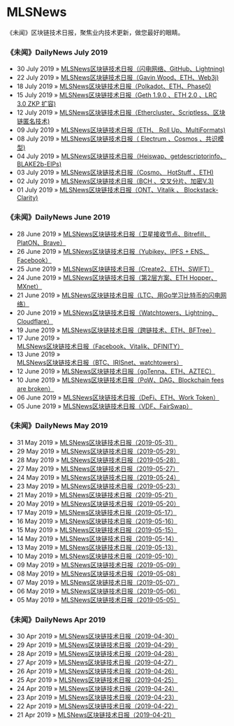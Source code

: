 # MLSNews
《未闻》区块链技术日报，聚焦业内技术更新，做您最好的眼睛。

### 《未闻》DailyNews July 2019

- 30 July 2019 » [MLSNews区块链技术日报（闪电网络、GitHub、Lightning)](DailyNews/July/2019-07-30-MLSNews区块链技术日报20190730.md)
- 22 July 2019 » [MLSNews区块链技术日报（Gavin Wood、ETH、Web3j)](DailyNews/July/2019-07-22-MLSNews区块链技术日报20190722.md)
- 18 July 2019 » [MLSNews区块链技术日报（Polkadot、ETH、Phase0)](DailyNews/July/2019-07-18-MLSNews区块链技术日报20190718.md)
- 15 July 2019 » [MLSNews区块链技术日报（Geth 1.9.0 、ETH 2.0 、LRC 3.0  ZKP 扩容)](DailyNews/July/2019-07-15-MLSNews区块链技术日报20190715.md)
- 12 July 2019 » [MLSNews区块链技术日报（Ethercluster、Scriptless、区块链匿名技术)](DailyNews/July/2019-07-12-MLSNews区块链技术日报20190712.md)
- 09 July 2019 » [MLSNews区块链技术日报（ETH、 Roll Up、MultiFormats)](DailyNews/July/2019-07-09-MLSNews区块链技术日报20190709.md)
- 08 July 2019 » [MLSNews区块链技术日报（ Electrum 、Cosmos 、共识模型)](DailyNews/July/2019-07-08-MLSNews区块链技术日报20190708.md)
- 04 July 2019 » [MLSNews区块链技术日报（Heiswap、getdescriptorinfo、BLAKE2b-EIPs)](DailyNews/July/2019-07-04-MLSNews区块链技术日报20190704.md)
- 03 July 2019 » [MLSNews区块链技术日报（Cosmo、 HotStuff 、ETH)](DailyNews/July/2019-07-03-MLSNews区块链技术日报20190703.md)
- 02 July 2019 » [MLSNews区块链技术日报（BCH 、交叉分片、加密V.3)](DailyNews/July/2019-07-02-MLSNews区块链技术日报20190702.md)
- 01 July 2019 » [MLSNews区块链技术日报（ONT、Vitalik 、 Blockstack-Clarity)](DailyNews/July/2019-07-01-MLSNews区块链技术日报20190701.md)

### 《未闻》DailyNews June 2019

- 28 June 2019 » [MLSNews区块链技术日报（卫星接收节点、Bitrefill、PlatON、Brave）](DailyNews/June/2019-06-28-MLSNews区块链技术日报20190628.md)
- 26 June 2019 » [MLSNews区块链技术日报（Yubikey、IPFS + ENS、Facebook）](DailyNews/June/2019-06-26-MLSNews区块链技术日报20190626.md)
- 25 June 2019 » [MLSNews区块链技术日报（Create2、ETH、SWIFT）](DailyNews/June/2019-06-25-MLSNews区块链技术日报20190625.md)
- 24 June 2019 » [MLSNews区块链技术日报（第2层方案、ETH Hopper、MXnet）](DailyNews/June/2019-06-24-MLSNews区块链技术日报20190624.md)
- 21 June 2019 » [MLSNews区块链技术日报（LTC、用Go学习比特币的闪电网络）](DailyNews/June/2019-06-21-MLSNews区块链技术日报20190621.md)
- 20 June 2019 » [MLSNews区块链技术日报（Watchtowers、Lightning、Cloudflare）](DailyNews/June/2019-06-20-MLSNews区块链技术日报20190620.md)
- 19 June 2019 » [MLSNews区块链技术日报（跨链技术、ETH、BFTree）](DailyNews/June/2019-06-19-MLSNews区块链技术日报20190619.md)
- 17 June 2019 » [MLSNews区块链技术日报（Facebook、Vitalik、DFINITY）](DailyNews/June/2019-06-17-MLSNews区块链技术日报20190617.md)
- 13 June 2019 » [MLSNews区块链技术日报（BTC、IRISnet、watchtowers）](DailyNews/June/2019-06-13-MLSNews区块链技术日报20190613.md)
- 12 June 2019 » [MLSNews区块链技术日报（goTenna、ETH、AZTEC）](DailyNews/June/2019-06-12-MLSNews区块链技术日报20190612.md)
- 10 June 2019 » [MLSNews区块链技术日报（PoW、DAG、Blockchain fees are broken）](DailyNews/June/2019-06-10-MLSNews区块链技术日报20190610.md)
- 06 June 2019 » [MLSNews区块链技术日报（DeFi、ETH、Work Token）](DailyNews/June/2019-06-06-MLSNews区块链技术日报20190606.md)
- 05 June 2019 » [MLSNews区块链技术日报（VDF、FairSwap）](DailyNews/June/2019-06-05-MLSNews区块链技术日报20190605.md)

### 《未闻》DailyNews May 2019

- 31 May 2019 » [MLSNews区块链技术日报（2019-05-31）](DailyNews/May/20190531.md)
- 29 May 2019 » [MLSNews区块链技术日报（2019-05-29）](DailyNews/May/20190529.md)
- 28 May 2019 » [MLSNews区块链技术日报（2019-05-28）](DailyNews/May/20190528.md)
- 27 May 2019 » [MLSNews区块链技术日报（2019-05-27）](DailyNews/May/20190527.md)
- 24 May 2019 » [MLSNews区块链技术日报（2019-05-24）](DailyNews/May/20190524.md)
- 23 May 2019 » [MLSNews区块链技术日报（2019-05-23）](DailyNews/May/20190523.md)
- 21 May 2019 » [MLSNews区块链技术日报（2019-05-21）](DailyNews/May/20190521.md)
- 20 May 2019 » [MLSNews区块链技术日报（2019-05-20）](DailyNews/May/20190520.md)
- 17 May 2019 » [MLSNews区块链技术日报（2019-05-17）](DailyNews/May/20190517.md)
- 16 May 2019 » [MLSNews区块链技术日报（2019-05-16）](DailyNews/May/20190516.md)
- 15 May 2019 » [MLSNews区块链技术日报（2019-05-15）](DailyNews/May/20190515.md)
- 14 May 2019 » [MLSNews区块链技术日报（2019-05-14）](DailyNews/May/20190514.md)
- 13 May 2019 » [MLSNews区块链技术日报（2019-05-13）](DailyNews/May/20190513.md)
- 10 May 2019 » [MLSNews区块链技术日报（2019-05-10）](DailyNews/May/20190510.md)
- 09 May 2019 » [MLSNews区块链技术日报（2019-05-09）](DailyNews/May/20190509.md)
- 08 May 2019 » [MLSNews区块链技术日报（2019-05-08）](DailyNews/May/20190508.md)
- 07 May 2019 » [MLSNews区块链技术日报（2019-05-07）](DailyNews/May/20190507.md)
- 06 May 2019 » [MLSNews区块链技术日报（2019-05-06）](DailyNews/May/20190506.md)
- 05 May 2019 » [MLSNews区块链技术日报（2019-05-05）](DailyNews/May/20190505.md)


### 《未闻》DailyNews Apr 2019

- 30 Apr 2019 » [MLSNews区块链技术日报（2019-04-30）](DailyNews/April/20190430.md)
- 29 Apr 2019 » [MLSNews区块链技术日报（2019-04-29）](DailyNews/April/20190429.md)
- 28 Apr 2019 » [MLSNews区块链技术日报（2019-04-28）](DailyNews/April/20190428.md)
- 27 Apr 2019 » [MLSNews区块链技术日报（2019-04-27）](DailyNews/April/20190427.md)
- 26 Apr 2019 » [MLSNews区块链技术日报（2019-04-26）](DailyNews/April/20190426.md)
- 25 Apr 2019 » [MLSNews区块链技术日报（2019-04-25）](DailyNews/April/20190425.md)
- 24 Apr 2019 » [MLSNews区块链技术日报（2019-04-24）](DailyNews/April/20190424.md)
- 23 Apr 2019 » [MLSNews区块链技术日报（2019-04-23）](DailyNews/April/20190423.md)
- 22 Apr 2019 » [MLSNews区块链技术日报（2019-04-22）](DailyNews/April/20190422.md)
- 21 Apr 2019 » [MLSNews区块链技术日报（2019-04-21）](DailyNews/April/20190421.md)

